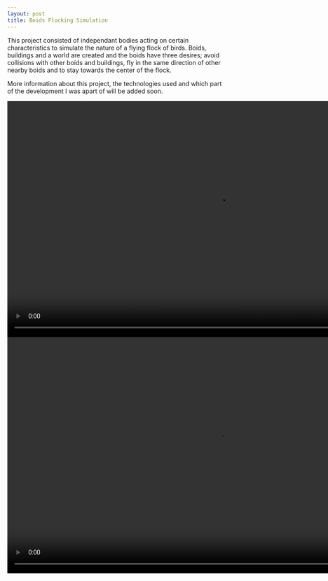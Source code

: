 ```yaml
---
layout: post
title: Boids Flocking Simulation
---
```


This project consisted of independant bodies acting on certain characteristics to simulate the nature of a flying flock of birds. Boids, buildings and a world are created and the boids have three desires; avoid collisions with other boids and buildings, fly in the same direction of other nearby boids and to stay towards the center of the flock.

More information about this project, the technologies used and which part of the development I was apart of will be added soon.


<video width="960" height="540" controls>
  <source src="../static/boid_goodex.mp4" type="video/mp4">
Your browser does not support the video tag.
</video> 

<video width="960" height="540" controls>
  <source src="../static/boid_badex.mp4" type="video/mp4">
Your browser does not support the video tag.
</video> 


